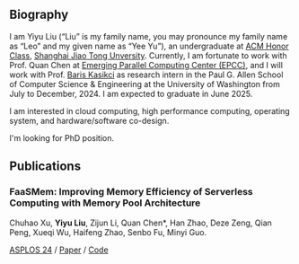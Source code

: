 ## Biography

I am Yiyu Liu (“Liu” is my family name, you may pronounce my family name as
“Leo” and my given name as “Yee Yu”), an undergraduate at
[ACM Honor Class][acm-class], [Shanghai Jiao Tong Unversity][sjtu]. Currently,
I am fortunate to work with Prof. Quan Chen at
[Emerging Parallel Computing Center (EPCC)][epcc], and I will work with Prof.
[Baris Kasikci][baris] as research intern in the Paul G. Allen School of
Computer Science & Engineering at the University of Washington from July to
December, 2024. I am expected to graduate in June 2025.

[acm-class]: https://acm.sjtu.edu.cn/
[sjtu]: https://sjtu.edu.cn/
[epcc]: http://epcc.sjtu.edu.cn/
[baris]: https://homes.cs.washington.edu/~baris/

I am interested in cloud computing, high performance computing, operating system,
and hardware/software co-design.

I'm looking for PhD position.

## Publications

### FaaSMem: Improving Memory Efficiency of Serverless Computing with Memory Pool Architecture

Chuhao Xu, **Yiyu Liu**, Zijun Li, Quan Chen*, Han Zhao, Deze Zeng, Qian Peng, Xueqi Wu, Haifeng Zhao, Senbo Fu, Minyi Guo.

[ASPLOS 24][asplos24] / [Paper][faasmem-paper] / [Code][faasmem-code]

[asplos24]: https://www.asplos-conference.org/asplos2024/
[faasmem-paper]: https://doi.org/10.1145/3620666.3651355
[faasmem-code]: https://github.com/BarrinXu/FaaSMem
